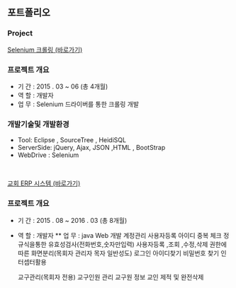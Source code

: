 ##  포트폴리오

### Project


[Selenium 크롤링 (바로가기)](https://github.com/sms8884/SeleniumWebCrawling)


### 프로젝트 개요 
* 기 간 : 2015 . 03 ~ 06  (총 4개월)
* 역 할 : 개발자
* 업 무 : Selenium 드라이버를 통한 크롤링 개발


### 개발기술및 개발환경
* Tool: Eclipse , SourceTree , HeidiSQL
* ServerSide: jQuery, Ajax, JSON ,HTML , BootStrap
* WebDrive : Selenium

<br>


[교회 ERP 시스템 (바로가기)](https://github.com/sms8884/oe-mokjang)

### 프로젝트 개요
* 기 간 : 2015 . 08 ~ 2016 .  03 (총 8개월)
* 역 할 : 개발자
** 업 무 : java Web 개발
          계정관리
	사용자등록 
	아이디 중복 체크
	정규식을통한 유효성검사(전화번호,숫자만입력)
	사용자등록 ,조회 ,수정,삭제 
	권한에 따른  화면분리(목회자 관리자 목자 일반성도)
	로그인 
	아이디찾기 
	비밀번호 찾기 
	인터셉터활용

	교구관리(목회자 전용)
	교구인원 관리
	교구원 정보
	교인 제적 및 완전삭제
